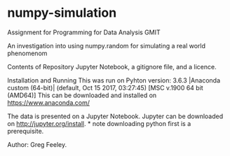 # numpy-simulation

Assignment for Programming for Data Analysis GMIT

An investigation into using numpy.random for simulating a real world phenomenom

Contents of Repository Jupyter Notebook, a gitignore file, and a licence.

Installation and Running This was run on Pyhton version: 3.6.3 |Anaconda custom (64-bit)| (default, Oct 15 2017, 03:27:45) [MSC v.1900 64 bit (AMD64)] This can be downloaded and installed on https://www.anaconda.com/

The data is presented on a Jupyter Notebook. Jupyter can be downloaded on http://jupyter.org/install. * note downloading python first is a prerequisite.

Author: Greg Feeley.
